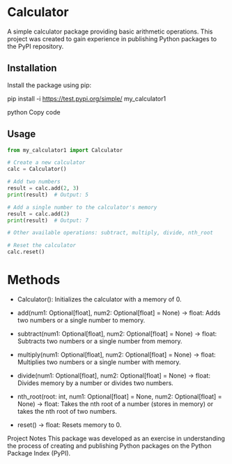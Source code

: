 # Calculator

A simple calculator package providing basic arithmetic operations. This project was created to gain experience in publishing Python packages to the PyPI repository.

## Installation

Install the package using pip:

pip install -i https://test.pypi.org/simple/ my_calculator1

python
Copy code

## Usage

```python
from my_calculator1 import Calculator

# Create a new calculator
calc = Calculator()

# Add two numbers
result = calc.add(2, 3)
print(result)  # Output: 5

# Add a single number to the calculator's memory
result = calc.add(2)
print(result)  # Output: 7

# Other available operations: subtract, multiply, divide, nth_root

# Reset the calculator
calc.reset()

```

# Methods
- Calculator(): Initializes the calculator with a memory of 0.
- add(num1: Optional[float], num2: Optional[float] = None) -> float: Adds two numbers or a single number to memory.

- subtract(num1: Optional[float], num2: Optional[float] = None) -> float: Subtracts two numbers or a single number from memory.

- multiply(num1: Optional[float], num2: Optional[float] = None) -> float: Multiplies two numbers or a single number with memory.

- divide(num1: Optional[float], num2: Optional[float] = None) -> float: Divides memory by a number or divides two numbers.

- nth_root(root: int, num1: Optional[float] = None, num2: Optional[float] = None) -> float: Takes the nth root of a number (stores in memory) or takes the nth root of two numbers.

- reset() -> float: Resets memory to 0.

Project Notes
This package was developed as an exercise in understanding the process of creating and publishing Python packages on the Python Package Index (PyPI).
